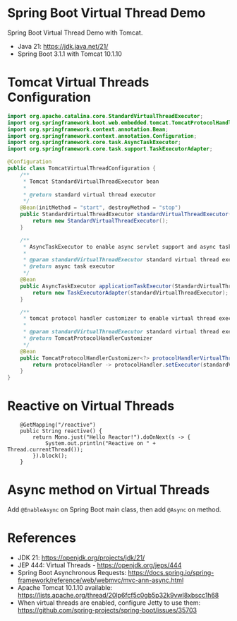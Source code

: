 Spring Boot Virtual Thread Demo
==================================

Spring Boot Virtual Thread Demo with Tomcat.

* Java 21: https://jdk.java.net/21/
* Spring Boot 3.1.1 with Tomcat 10.1.10

# Tomcat Virtual Threads Configuration

```java
import org.apache.catalina.core.StandardVirtualThreadExecutor;
import org.springframework.boot.web.embedded.tomcat.TomcatProtocolHandlerCustomizer;
import org.springframework.context.annotation.Bean;
import org.springframework.context.annotation.Configuration;
import org.springframework.core.task.AsyncTaskExecutor;
import org.springframework.core.task.support.TaskExecutorAdapter;

@Configuration
public class TomcatVirtualThreadConfiguration {
    /**
     * Tomcat StandardVirtualThreadExecutor bean
     *
     * @return standard virtual thread executor
     */
    @Bean(initMethod = "start", destroyMethod = "stop")
    public StandardVirtualThreadExecutor standardVirtualThreadExecutor() {
        return new StandardVirtualThreadExecutor();
    }

    /**
     * AsyncTaskExecutor to enable async servlet support and async tasks
     *
     * @param standardVirtualThreadExecutor standard virtual thread executor
     * @return async task executor
     */
    @Bean
    public AsyncTaskExecutor applicationTaskExecutor(StandardVirtualThreadExecutor standardVirtualThreadExecutor) {
        return new TaskExecutorAdapter(standardVirtualThreadExecutor);
    }

    /**
     * tomcat protocol handler customizer to enable virtual thread executor
     *
     * @param standardVirtualThreadExecutor standard virtual thread executor
     * @return TomcatProtocolHandlerCustomizer
     */
    @Bean
    public TomcatProtocolHandlerCustomizer<?> protocolHandlerVirtualThreadExecutorCustomizer(StandardVirtualThreadExecutor standardVirtualThreadExecutor) {
        return protocolHandler -> protocolHandler.setExecutor(standardVirtualThreadExecutor);
    }
}

```

# Reactive on Virtual Threads

```
    @GetMapping("/reactive")
    public String reactive() {
        return Mono.just("Hello Reactor!").doOnNext(s -> {
            System.out.println("Reactive on " + Thread.currentThread());
        }).block();
    }
```

# Async method on Virtual Threads

Add `@EnableAsync` on Spring Boot main class, then add `@Async` on method.

# References

* JDK 21: https://openjdk.org/projects/jdk/21/
* JEP 444: Virtual Threads - https://openjdk.org/jeps/444
* Spring Boot Asynchronous Requests: https://docs.spring.io/spring-framework/reference/web/webmvc/mvc-ann-async.html
* Apache Tomcat 10.1.10 available: https://lists.apache.org/thread/20lp6fcf5c0gb5p32k9vwl8xbscc1h68
* When virtual threads are enabled, configure Jetty to use
  them: https://github.com/spring-projects/spring-boot/issues/35703
